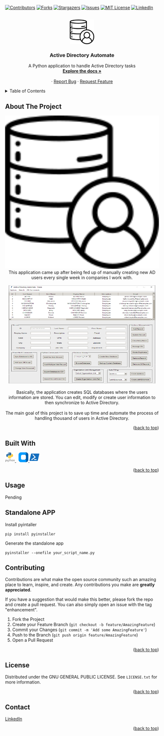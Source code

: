 <a name="readme-top"></a>

[![Contributors][contributors-shield]](https://github.com/gelndjj/Active_Directory_Automate/graphs/contributors)
[![Forks][forks-shield]](https://github.com/gelndjj/Active_Directory_Automate/forks)
[![Stargazers][stars-shield]](https://github.com/gelndjj/Active_Directory_Automate/stargazers)
[![Issues][issues-shield]](https://github.com/gelndjj/Active_Directory_Automate/issues)
[![MIT License][license-shield]](https://github.com/gelndjj/Active_Directory_Automate/blob/main/LICENSE)
[![LinkedIn][linkedin-shield]](https://www.linkedin.com/in/jonathanduthil/)


<!-- PROJECT LOGO -->
<br />
<div align="center">
  <a href="https://github.com/gelndjj/Active_Directory_Automate">
    <img src="https://github.com/gelndjj/Active_Directory_Automate/blob/main/resources/image.png" alt="Logo" width="80" height="80">
  </a>

  <h3 align="center">Active Directory Automate</h3>

  <p align="center">
    A Python application to handle Active Directory tasks
    <br />
    <a href="https://github.com/gelndjj/Active_Directory_Automate"><strong>Explore the docs »</strong></a>
    <br />
    <br />
    ·
    <a href="https://github.com/gelndjj/Active_Directory_Automate/issues">Report Bug</a>
    ·
    <a href="https://github.com/gelndjj/Active_Directory_Automate/issues">Request Feature</a>
  </p>
</div>



<!-- TABLE OF CONTENTS -->
<details>
  <summary>Table of Contents</summary>
  <ol>
    <li>
      <a href="#about-the-project">About The Project</a>
      <ul>
        <li><a href="#built-with">Built With</a></li>
      </ul>
    </li>
    <li><a href="#usage">Usage</a></li>
    <li><a href="#contributing">Contributing</a></li>
    <li><a href="#license">License</a></li>
    <li><a href="#contact">Contact</a></li>

  </ol>
</details>



<!-- ABOUT THE PROJECT -->
## About The Project
<div align="center">
<img src="https://github.com/gelndjj/Active_Directory_Automate/blob/main/resources/image.png" alt="Logo" width="600" height="500">
</br>
This application came up after being fed up of manually creating new AD users every single week in companies I work with. 
</br> 
</br>
<img src="https://github.com/gelndjj/Active_Directory_Automate/blob/main/resources/main_windows.png" alt="Screenshot" width="480" height="320">
</br>
</br>
Basically, the application creates SQL databases where the users information are stored. You can edit, modify or create user information to then synchronize to Active Directory.
</br>
</br>
The main goal of this project is to save up time and automate the process of handling thousand of users in Active Directory.
</br>
</div>

<p align="right">(<a href="#readme-top">back to top</a>)</p>

## Built With

<a href="https://www.python.org">
<img src="https://github.com/gelndjj/Active_Directory_Automate/blob/main/resources/py_icon.png" alt="Icon" width="32" height="32">
</a>
&nbsp;
<a href="https://customtkinter.tomschimansky.com">
<img src="https://github.com/gelndjj/Active_Directory_Automate/blob/main/resources/ctk_icon.png" alt="Icon" width="32" height="32">
</a>
<a href="https://learn.microsoft.com/en-us/powershell/scripting/learn/ps101/01-getting-started?view=powershell-7.3">
<img src="https://github.com/gelndjj/Active_Directory_Automate/blob/main/resources/ps_icon.png" alt="Icon" width="32" height="32">
</a>
<p align="right">(<a href="#readme-top">back to top</a>)</p>

<!-- USAGE EXAMPLES -->
## Usage

Pending

<!-- GETTING STARTED -->
## Standalone APP

Install pyintaller
```
pip install pyinstaller
```
Generate the standalone app
```
pyinstaller --onefile your_script_name.py
```


<!-- CONTRIBUTING -->
## Contributing

Contributions are what make the open source community such an amazing place to learn, inspire, and create. Any contributions you make are **greatly appreciated**.

If you have a suggestion that would make this better, please fork the repo and create a pull request. You can also simply open an issue with the tag "enhancement".


1. Fork the Project
2. Create your Feature Branch (`git checkout -b feature/AmazingFeature`)
3. Commit your Changes (`git commit -m 'Add some AmazingFeature'`)
4. Push to the Branch (`git push origin feature/AmazingFeature`)
5. Open a Pull Request

<p align="right">(<a href="#readme-top">back to top</a>)</p>



<!-- LICENSE -->
## License

Distributed under the GNU GENERAL PUBLIC LICENSE. See `LICENSE.txt` for more information.

<p align="right">(<a href="#readme-top">back to top</a>)</p>



<!-- CONTACT -->
## Contact


[LinkedIn](https://www.linkedin.com/in/jonathanduthil/)

<p align="right">(<a href="#readme-top">back to top</a>)</p>


<!-- MARKDOWN LINKS & IMAGES -->
<!-- https://www.markdownguide.org/basic-syntax/#reference-style-links -->
[contributors-shield]: https://img.shields.io/github/contributors/othneildrew/Best-README-Template.svg?style=for-the-badge
[contributors-url]: https://github.com/othneildrew/Best-README-Template/graphs/contributors
[forks-shield]: https://img.shields.io/github/forks/othneildrew/Best-README-Template.svg?style=for-the-badge
[forks-url]: https://github.com/othneildrew/Best-README-Template/network/members
[stars-shield]: https://img.shields.io/github/stars/othneildrew/Best-README-Template.svg?style=for-the-badge
[stars-url]: https://github.com/othneildrew/Best-README-Template/stargazers
[issues-shield]: https://img.shields.io/github/issues/othneildrew/Best-README-Template.svg?style=for-the-badge
[issues-url]: https://github.com/othneildrew/Best-README-Template/issues
[license-shield]: https://img.shields.io/github/license/othneildrew/Best-README-Template.svg?style=for-the-badge
[license-url]: https://github.com/othneildrew/Best-README-Template/blob/master/LICENSE.txt
[linkedin-shield]: https://img.shields.io/badge/-LinkedIn-black.svg?style=for-the-badge&logo=linkedin&colorB=555
[linkedin-url]: https://linkedin.com/in/othneildrew
[product-screenshot]: images/screenshot.png
[Next.js]: https://img.shields.io/badge/next.js-000000?style=for-the-badge&logo=nextdotjs&logoColor=white
[Next-url]: https://nextjs.org/
[React.js]: https://img.shields.io/badge/React-20232A?style=for-the-badge&logo=react&logoColor=61DAFB
[React-url]: https://reactjs.org/
[Vue.js]: https://img.shields.io/badge/Vue.js-35495E?style=for-the-badge&logo=vuedotjs&logoColor=4FC08D
[Vue-url]: https://vuejs.org/
[Angular.io]: https://img.shields.io/badge/Angular-DD0031?style=for-the-badge&logo=angular&logoColor=white
[Angular-url]: https://angular.io/
[Svelte.dev]: https://img.shields.io/badge/Svelte-4A4A55?style=for-the-badge&logo=svelte&logoColor=FF3E00
[Svelte-url]: https://svelte.dev/
[Laravel.com]: https://img.shields.io/badge/Laravel-FF2D20?style=for-the-badge&logo=laravel&logoColor=white
[Laravel-url]: https://laravel.com
[Bootstrap.com]: https://img.shields.io/badge/Bootstrap-563D7C?style=for-the-badge&logo=bootstrap&logoColor=white
[Bootstrap-url]: https://getbootstrap.com
[JQuery.com]: https://img.shields.io/badge/jQuery-0769AD?style=for-the-badge&logo=jquery&logoColor=white
[JQuery-url]: https://jquery.com 
